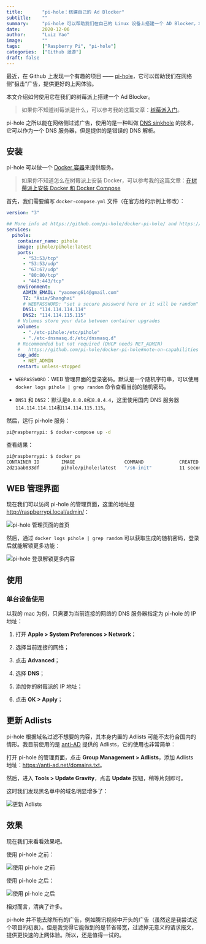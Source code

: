 ```yaml
---
title:       "pi-hole：搭建自己的 Ad Blocker"
subtitle:    ""
summary:     "pi-hole 可以帮助我们在自己的 Linux 设备上搭建一个 AD Blocker。本文就是介绍它在树莓派上的一些实践。"
date:        2020-12-06
author:      "Luiz Yao"
image:       ""
tags:        ["Raspberry Pi", "pi-hole"]
categories:  ["Github 漫游"]
draft: false
---
```


最近，在 Github 上发现一个有趣的项目 —— [pi-hole](https://github.com/pi-hole/pi-hole)，它可以帮助我们在网络侧“狙击”广告，提供更好的上网体验。

本文介绍如何使用它在我们的树莓派上搭建一个 Ad Blocker。

> 如果你不知道树莓派是什么，可以参考我的这篇文章：[树莓派入门](/2020-11-28-raspberry-pi-getting-started)。

pi-hole 之所以能在网络侧过滤广告，使用的是一种叫做 [DNS sinkhole](https://en.wikipedia.org/wiki/DNS_sinkhole) 的技术，它可以作为一个 DNS 服务器，但是提供的是错误的 DNS 解析。

## 安装

pi-hole 可以做一个 [Docker 容器](https://github.com/pi-hole/docker-pi-hole)来提供服务。

>如果你不知道怎么在树莓派上安装 Docker，可以参考我的这篇文章：[在树莓派上安装 Docker 和 Docker Compose](/2020-12-05-docker-installation-on-raspberry-pi)

首先，我们需要编写 `docker-compose.yml` 文件（在官方给的示例上修改）：

```yaml
version: "3"

## More info at https://github.com/pi-hole/docker-pi-hole/ and https://docs.pi-hole.net/
services:
  pihole:
    container_name: pihole
    image: pihole/pihole:latest
    ports:
      - "53:53/tcp"
      - "53:53/udp"
      - "67:67/udp"
      - "80:80/tcp"
      - "443:443/tcp"
    environment:
      ADMIN_EMAIL: "yaomeng614@gmail.com"
      TZ: "Asia/Shanghai"
      # WEBPASSWORD: "set a secure password here or it will be random"
      DNS1: "114.114.114.114"
      DNS2: "114.114.115.115"
    # Volumes store your data between container upgrades
    volumes:
      - "./etc-pihole:/etc/pihole"
      - "./etc-dnsmasq.d:/etc/dnsmasq.d"
    # Recommended but not required (DHCP needs NET_ADMIN)
    #   https://github.com/pi-hole/docker-pi-hole#note-on-capabilities
    cap_add:
      - NET_ADMIN
    restart: unless-stopped
```

- `WEBPASSWORD`：WEB 管理界面的登录密码。默认是一个随机字符串，可以使用 `docker logs pihole | grep random` 命令查看当前的随机密码。

- `DNS1` 和 `DNS2`：默认是`8.8.8.8`和`8.8.4.4`，这里使用国内 DNS 服务器`114.114.114.114`和`114.114.115.115`。

然后，运行 pi-hole 服务：

```bash
pi@raspberrypi: $ docker-compose up -d
```

查看结果：

```bash
pi@raspberrypi: $ docker ps
CONTAINER ID        IMAGE                  COMMAND             CREATED             STATUS                            PORTS                                                                                                  NAMES
2d21aab833df        pihole/pihole:latest   "/s6-init"          11 seconds ago      Up 6 seconds (health: starting)   0.0.0.0:53->53/udp, 0.0.0.0:53->53/tcp, 0.0.0.0:80->80/tcp, 0.0.0.0:443->443/tcp, 0.0.0.0:67->67/udp   pihole
```

## WEB 管理界面

现在我们可以访问 pi-hole 的管理页面，这里的地址是 <http://raspberrypi.local/admin/>：

![pi-hole 管理页面的首页](https://gitee.com/luizyao/pictures/raw/master/img/pi-hole-admin-web-homepage.png)

然后，通过 `docker logs pihole | grep random` 可以获取生成的随机密码，登录后就能解锁更多功能：

![pi-hole 登录解锁更多内容](https://gitee.com/luizyao/pictures/raw/master/img/pi-hole-admin-web-after-login.png)

## 使用

### 单台设备使用

以我的 mac  为例，只需要为当前连接的网络的 DNS 服务器指定为 pi-hole 的 IP 地址：

1. 打开 **Apple > System Preferences > Network**；

2. 选择当前连接的网络；
3. 点击 **Advanced**；
4. 选择 **DNS**；
5. 添加你的树莓派的 IP 地址；
6. 点击 **OK > Apply**；

## 更新 Adlists

pi-hole 根据域名过滤不想要的内容，其本身内置的 Adlists 可能不太符合国内的情形。我目前使用的是 [anti-AD](https://github.com/privacy-protection-tools/anti-AD) 提供的 Adlists，它的使用也非常简单：

打开 pi-hole 的管理页面，点击 **Group Management > Adlists**，添加 Adlists 地址：<https://anti-ad.net/domains.txt>。

然后，进入 **Tools > Update Gravity**，点击 **Update** 按钮，稍等片刻即可。

这时我们发现黑名单中的域名明显增多了：

![更新 Adlists](https://gitee.com/luizyao/pictures/raw/master/img/pi-hole-update-adlists.png)

## 效果

现在我们来看看效果吧。

使用 pi-hole 之前：

![使用 pi-hole 之前](https://gitee.com/luizyao/pictures/raw/master/img/pi-hole-disable.png)

使用 pi-hole 之后：

![使用 pi-hole 之后](https://gitee.com/luizyao/pictures/raw/master/img/pi-hole-enable.png)

相对而言，清爽了许多。

pi-hole 并不能去除所有的广告，例如腾讯视频中开头的广告（虽然这是我尝试这个项目的初衷）。但是我觉得它能做到的是节省带宽，过滤掉无意义的请求报文，提供更快速的上网体验。所以，还是值得一试的。

